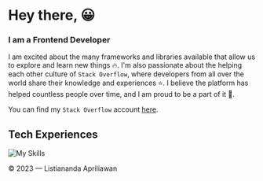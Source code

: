 # Hey there, 😀

### I am a Frontend Developer

I am excited about the many frameworks and libraries available that allow us to explore and learn new things 🔥. I'm also passionate about the helping each other culture of `Stack Overflow`, where developers from all over the world share their knowledge and experiences ⭐. I believe the platform has helped countless people over time, and I am proud to be a part of it 👏.

You can find my `Stack Overflow` account [here](https://stackoverflow.com/users/13633973/naandalist).

## Tech Experiences

![My Skills](https://skillicons.dev/icons?i=js,figma,mongo,ts,nodejs,vscode,tailwind,react,next,github,azure,gitlab)

© 2023 — Listiananda Apriliawan
